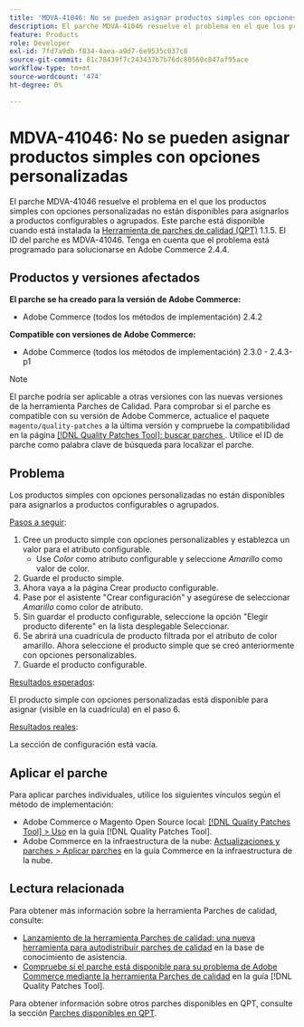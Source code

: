 ```yaml
---
title: 'MDVA-41046: No se pueden asignar productos simples con opciones personalizadas'
description: El parche MDVA-41046 resuelve el problema en el que los productos simples con opciones personalizadas no están disponibles para asignarlos a productos configurables o agrupados. Este parche está disponible cuando está instalada la [Quality Patches Tool (QPT)](https://experienceleague.adobe.com/es/docs/commerce-knowledge-base/kb/announcements/commerce-announcements/magento-quality-patches-released-new-tool-to-self-serve-quality-patches) 1.1.5. El ID del parche es MDVA-41046. Tenga en cuenta que el problema está programado para solucionarse en Adobe Commerce 2.4.4.
feature: Products
role: Developer
exl-id: 7fd7a9db-f834-4aea-a9d7-6e9535c037c8
source-git-commit: 81c78439f7c243437b7b76dc80560c847af95ace
workflow-type: tm+mt
source-wordcount: '474'
ht-degree: 0%

---
```


# MDVA-41046: No se pueden asignar productos simples con opciones personalizadas

El parche MDVA-41046 resuelve el problema en el que los productos simples con opciones personalizadas no están disponibles para asignarlos a productos configurables o agrupados. Este parche está disponible cuando está instalada la [Herramienta de parches de calidad (QPT)](https://experienceleague.adobe.com/es/docs/commerce-knowledge-base/kb/announcements/commerce-announcements/magento-quality-patches-released-new-tool-to-self-serve-quality-patches) 1.1.5. El ID del parche es MDVA-41046. Tenga en cuenta que el problema está programado para solucionarse en Adobe Commerce 2.4.4.

## Productos y versiones afectados

**El parche se ha creado para la versión de Adobe Commerce:**

* Adobe Commerce (todos los métodos de implementación) 2.4.2

**Compatible con versiones de Adobe Commerce:**

* Adobe Commerce (todos los métodos de implementación) 2.3.0 - 2.4.3-p1

>[!NOTE]
>
>El parche podría ser aplicable a otras versiones con las nuevas versiones de la herramienta Parches de Calidad. Para comprobar si el parche es compatible con su versión de Adobe Commerce, actualice el paquete `magento/quality-patches` a la última versión y compruebe la compatibilidad en la página [[!DNL Quality Patches Tool]: buscar parches ](https://experienceleague.adobe.com/es/docs/commerce-knowledge-base/kb/announcements/commerce-announcements/magento-quality-patches-released-new-tool-to-self-serve-quality-patches). Utilice el ID de parche como palabra clave de búsqueda para localizar el parche.

## Problema

Los productos simples con opciones personalizadas no están disponibles para asignarlos a productos configurables o agrupados.

<u>Pasos a seguir</u>:

1. Cree un producto simple con opciones personalizables y establezca un valor para el atributo configurable.
   * Use *Color* como atributo configurable y seleccione *Amarillo* como valor de color.
1. Guarde el producto simple.
1. Ahora vaya a la página Crear producto configurable.
1. Pase por el asistente &quot;Crear configuración&quot; y asegúrese de seleccionar *Amarillo* como color de atributo.
1. Sin guardar el producto configurable, seleccione la opción &quot;Elegir producto diferente&quot; en la lista desplegable Seleccionar.
1. Se abrirá una cuadrícula de producto filtrada por el atributo de color amarillo. Ahora seleccione el producto simple que se creó anteriormente con opciones personalizables.
1. Guarde el producto configurable.

<u>Resultados esperados</u>:

El producto simple con opciones personalizadas está disponible para asignar (visible en la cuadrícula) en el paso 6.

<u>Resultados reales</u>:

La sección de configuración está vacía.

## Aplicar el parche

Para aplicar parches individuales, utilice los siguientes vínculos según el método de implementación:

* Adobe Commerce o Magento Open Source local: [[!DNL Quality Patches Tool] > Uso](/help/tools/quality-patches-tool/usage.md) en la guía [!DNL Quality Patches Tool].
* Adobe Commerce en la infraestructura de la nube: [Actualizaciones y parches > Aplicar parches](https://experienceleague.adobe.com/docs/commerce-cloud-service/user-guide/develop/upgrade/apply-patches.html?lang=es) en la guía Commerce en la infraestructura de la nube.

## Lectura relacionada

Para obtener más información sobre la herramienta Parches de calidad, consulte:

* [Lanzamiento de la herramienta Parches de calidad: una nueva herramienta para autodistribuir parches de calidad](https://experienceleague.adobe.com/es/docs/commerce-knowledge-base/kb/announcements/commerce-announcements/magento-quality-patches-released-new-tool-to-self-serve-quality-patches) en la base de conocimiento de asistencia.
* [Compruebe si el parche está disponible para su problema de Adobe Commerce mediante la herramienta Parches de calidad](/help/tools/quality-patches-tool/patches-available-in-qpt/check-patch-for-magento-issue-with-magento-quality-patches.md) en la guía [!DNL Quality Patches Tool].

Para obtener información sobre otros parches disponibles en QPT, consulte la sección [Parches disponibles en QPT](https://support.magento.com/hc/en-us/sections/360010506631-Patches-available-in-MQP-tool-).

